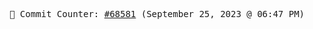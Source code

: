 <p align="center">
    <samp>
        📮 Commit Counter: <a href="https://github.com/Javascript-void0/Javascript-void0/commits/main">#68581</a> (September 25, 2023 @ 06:47 PM)
    </samp>
</p>